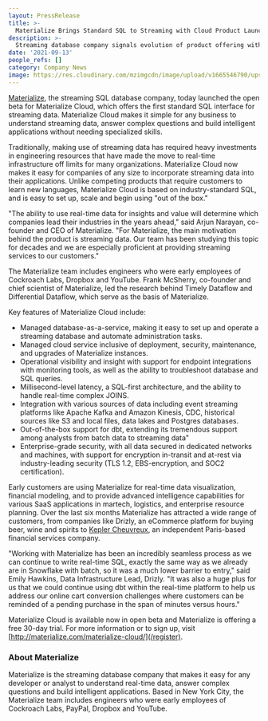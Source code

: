 ```yaml
---
layout: PressRelease
title: >-
  Materialize Brings Standard SQL to Streaming with Cloud Product Launch
description: >-
  Streaming database company signals evolution of product offering with open beta, expanded functionality
date: '2021-09-13'
people_refs: []
category: Company News
image: https://res.cloudinary.com/mzimgcdn/image/upload/v1665546790/upserts-in-DD.png
---
```


[Materialize](/), the streaming SQL database company, today launched the open beta for Materialize Cloud, which offers the first standard SQL interface for streaming data. Materialize Cloud makes it simple for any business to understand streaming data, answer complex questions and build intelligent applications without needing specialized skills.

Traditionally, making use of streaming data has required heavy investments in engineering resources that have made the move to real-time infrastructure off limits for many organizations. Materialize Cloud now makes it easy for companies of any size to incorporate streaming data into their applications. Unlike competing products that require customers to learn new languages, Materialize Cloud is based on industry-standard SQL, and is easy to set up, scale and begin using "out of the box."

"The ability to use real-time data for insights and value will determine which companies lead their industries in the years ahead," said Arjun Narayan, co-founder and CEO of Materialize. "For Materialize, the main motivation behind the product is streaming data. Our team has been studying this topic for decades and we are especially proficient at providing streaming services to our customers."

The Materialize team includes engineers who were early employees of Cockroach Labs, Dropbox and YouTube. Frank McSherry, co-founder and chief scientist of Materialize, led the research behind Timely Dataflow and Differential Dataflow, which serve as the basis of Materialize.

Key features of Materialize Cloud include:

- Managed database-as-a-service, making it easy to set up and operate a streaming database and automate administration tasks.
- Managed cloud service inclusive of deployment, security, maintenance, and upgrades of Materialize instances.
- Operational visibility and insight with support for endpoint integrations with monitoring tools, as well as the ability to troubleshoot database and SQL queries.
- Millisecond-level latency, a SQL-first architecture, and the ability to handle real-time complex JOINS.
- Integration with various sources of data including event streaming platforms like Apache Kafka and Amazon Kinesis, CDC, historical sources like S3 and local files, data lakes and Postgres databases.
- Out-of-the-box support for dbt, extending its tremendous support among analysts from batch data to streaming data"
- Enterprise-grade security, with all data secured in dedicated networks and machines, with support for encryption in-transit and at-rest via industry-leading security (TLS 1.2, EBS-encryption, and SOC2 certification).

Early customers are using Materialize for real-time data visualization, financial modeling, and to provide advanced intelligence capabilities for various SaaS applications in martech, logistics, and enterprise resource planning. Over the last six months Materialize has attracted a wide range of customers, from companies like Drizly, an eCommerce platform for buying beer, wine and spirits to [Kepler Cheuvreux](https://www.keplercheuvreux.com/en/), an independent Paris-based financial services company.

"Working with Materialize has been an incredibly seamless process as we can continue to write real-time SQL, exactly the same way as we already are in Snowflake with batch, so it was a much lower barrier to entry," said Emily Hawkins, Data Infrastructure Lead, Drizly. "It was also a huge plus for us that we could continue using dbt within the real-time platform to help us address our online cart conversion challenges where customers can be reminded of a pending purchase in the span of minutes versus hours."

Materialize Cloud is available now in open beta and Materialize is offering a free 30-day trial. For more information or to sign up, visit [http://materialize.com/materialize-cloud/](/register).

### About Materialize

Materialize is the streaming database company that makes it easy for any developer or analyst to understand real-time data, answer complex questions and build intelligent applications. Based in New York City, the Materialize team includes engineers who were early employees of Cockroach Labs, PayPal, Dropbox and YouTube.
